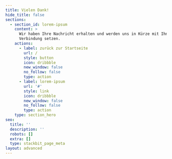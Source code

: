 ```yaml
---
title: Vielen Dank!
hide_title: false
sections:
  - section_id: lorem-ipsum
    content: >
      Wir haben Ihre Nachricht erhalten und werden uns in Kürze mit Ihnen in
      Verbindung setzen.
    actions:
      - label: zurück zur Startseite
        url: /
        style: button
        icon: dribbble
        new_window: false
        no_follow: false
        type: action
      - label: lorem-ipsum
        url: '#'
        style: link
        icon: dribbble
        new_window: false
        no_follow: false
        type: action
    type: section_hero
seo:
  title: ''
  description: ''
  robots: []
  extra: []
  type: stackbit_page_meta
layout: advanced
---
```

